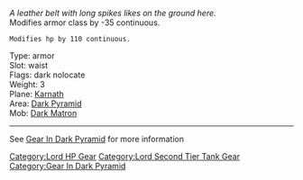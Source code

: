 *A leather belt with long spikes likes on the ground here.*  
Modifies armor class by -35 continuous.

`Modifies hp by 110 continuous.`

Type: armor  
Slot: waist  
Flags: dark nolocate  
Weight: 3  
Plane: [Karnath](:Category:Karnath.md "wikilink")  
Area: [Dark Pyramid](:Category:Dark_Pyramid.md "wikilink")  
Mob: [Dark Matron](Dark_Matron "wikilink")

------------------------------------------------------------------------

See [Gear In Dark Pyramid](:Category:Gear_In_Dark_Pyramid.md "wikilink")
for more information

[Category:Lord HP Gear](Category:Lord_HP_Gear "wikilink") [Category:Lord
Second Tier Tank Gear](Category:Lord_Second_Tier_Tank_Gear "wikilink")
[Category:Gear In Dark
Pyramid](Category:Gear_In_Dark_Pyramid "wikilink")
